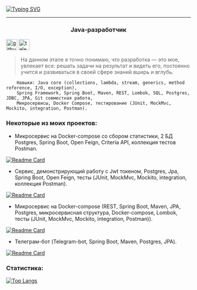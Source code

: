 
[![Typing SVG](https://readme-typing-svg.herokuapp.com?font=Fira+Code&size=60&pause=500&color=028022&vCenter=true&width=835&height=80&lines=%D0%9C%D0%B5%D0%BD%D1%8F+%D0%B7%D0%BE%D0%B2%D1%83%D1%82+%D0%9A%D0%B8%D1%80%D0%B8%D0%BB%D0%BB+%3A%29)](https://git.io/typing-svg)

----
<h3 align="center">Java-разработчик</h3>

[<img src='https://cdn.jsdelivr.net/npm/simple-icons@3.0.1/icons/github.svg' alt='github' height='30'>](https://github.com/kirillkormilcev)  [<img src='https://cdn.jsdelivr.net/npm/simple-icons@3.0.1/icons/telegram.svg' alt='telegram' height='30'>](https://t.me/kormilcev)

>На данном этапе я точно понимаю, что разработка — это мое, увлекает все: решать задачи на результат и видеть его, постоянно учится и развиваться в своей сфере знаний вширь и вглубь.

```
    Навыки: Java core (collections, lambda, stream, generics, method reference, I/O, exception),
    Spring Framework, Spring Boot, Maven, REST, Lombok, SQL, Postgres, JDBC, JPA, Git совместная работа,
    Микросервисы, Docker Compose, тестирование (JUnit, MockMvc, Mockito, integration, Postman).
```

<h3> Некоторые из моих проектов:</h3>

- Микросервис на Docker-compose со сбором статистики, 2 БД Postgres, Spring Boot, Open Feign,
  Criteria API, коллекция тестов Postman.

[![Readme Card](https://github-readme-stats.vercel.app/api/pin/?username=kirillkormilcev&repo=java-explore-with-me)](https://github.com/kirillkormilcev/java-explore-with-me)

- Сервис, демонстрирующий работу с Jwt токеном, Postgres, Jpa, Spring Boot, Open Feign,
  тесты (JUnit, MockMvc, Mockito, integration, коллекция Postman).

[![Readme Card](https://github-readme-stats.vercel.app/api/pin/?username=kirillkormilcev&repo=theInside24Test)](https://github.com/kirillkormilcev/theInside24Test)

- Микросервис на Docker-compose (REST, Spring Boot, Maven, JPA, Postgres, микросервисная структура,
Docker-compose, Lombok, тесты (JUnit, MockMvc, Mockito, integration, Postman)).

[![Readme Card](https://github-readme-stats.vercel.app/api/pin/?username=kirillkormilcev&repo=java-shareit)](https://github.com/kirillkormilcev/java-shareit)

- Телеграм-бот (Telegram-bot, Spring Boot, Maven, Postgres, JPA).

[![Readme Card](https://github-readme-stats.vercel.app/api/pin/?username=kirillkormilcev&repo=homework-statuses-bot)](https://github.com/kirillkormilcev/homework-statuses-bot)

<h3> Статистика:</h3>

[![Top Langs](https://github-readme-stats.vercel.app/api/top-langs/?username=kirillkormilcev)](https://github.com/anuraghazra/github-readme-stats)


